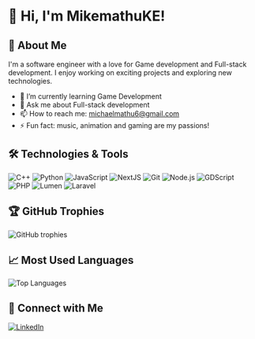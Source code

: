 # 👋 Hi, I'm MikemathuKE! 
 
## 🚀 About Me
I'm a software engineer with a love for Game development and Full-stack development. I enjoy working on exciting projects and exploring new technologies.
 
- 🌱 I’m currently learning Game Development
- 💬 Ask me about Full-stack development
- 📫 How to reach me: michaelmathu6@gmail.com
- ⚡ Fun fact: music, animation and gaming are my passions!
 
## 🛠️ Technologies & Tools
![C++](https://img.shields.io/badge/-C++-blue?logo=cplusplus)
![Python](https://img.shields.io/badge/python-3670A0?style=for-the-badge&logo=python&logoColor=ffdd54)
![JavaScript](https://img.shields.io/badge/-JavaScript-F7DF1E?style=flat&logo=javascript&logoColor=black)
![NextJS](https://img.shields.io/badge/next.js-000000?style=for-the-badge&logo=nextdotjs&logoColor=white)
![Git](https://img.shields.io/badge/-Git-F05032?style=flat&logo=git&logoColor=white)
![Node.js](https://img.shields.io/badge/-Node.js-339933?style=flat&logo=node.js&logoColor=white)
![GDScript](https://img.shields.io/badge/GDScript-478CBF?style=for-the-badge&logo=godot-engine&logoColor=white)
![PHP](https://shields.io/badge/-PHP-3776AB?style=flat&logo=php)
![Lumen](https://img.shields.io/badge/-Lumen-E74430?style=flat&logo=lumen&logoColor=white)
![Laravel](https://img.shields.io/badge/-Laravel-FF2D20?style=flat&logo=laravel&logoColor=white)
 
<!-- Add more technologies as needed -->
 
## 🏆 GitHub Trophies
![GitHub trophies](https://github-profile-trophy.vercel.app/?username=MikemathuKE&theme=onedark)
 
## 📈 Most Used Languages
![Top Languages](https://github-readme-stats.vercel.app/api/top-langs/?username=MikemathuKE&layout=compact&theme=merko)
 
## 🔗 Connect with Me
[![LinkedIn](https://img.shields.io/badge/-LinkedIn-0077B5?style=flat&logo=linkedin&logoColor=white)](https://www.linkedin.com/in/michael-mathu-609672229?utm_source=share&utm_campaign=share_via&utm_content=profile&utm_medium=ios_app)

<!--
**MikemathuKE/MikemathuKE** is a ✨ _special_ ✨ repository because its `README.md` (this file) appears on your GitHub profile.

Here are some ideas to get you started:

- 🔭 I’m currently working on ...
- 🌱 I’m currently learning ...
- 👯 I’m looking to collaborate on ...
- 🤔 I’m looking for help with ...
- 💬 Ask me about ...
- 📫 How to reach me: ...
- 😄 Pronouns: ...
- ⚡ Fun fact: ...
-->
